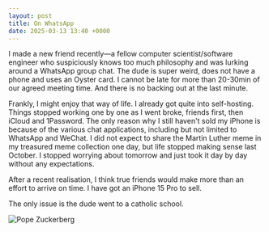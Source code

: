 ```yaml
---
layout: post
title: On WhatsApp
date: 2025-03-13 13:40 +0000
---
```


I made a new friend recently—a fellow computer scientist/software engineer who suspiciously knows too much philosophy and was lurking around a WhatsApp group chat. The dude is super weird, does not have a phone and uses an Oyster card. I cannot be late for more than 20-30min of our agreed meeting time. And there is no backing out at the last minute.

Frankly, I might enjoy that way of life. I already got quite into self-hosting. Things stopped working one by one as I went broke, friends first, then iCloud and 1Password. The only reason why I still haven't sold my iPhone is because of the various chat applications, including but not limited to WhatsApp and WeChat. I did not expect to share the Martin Luther meme in my treasured meme collection one day, but life stopped making sense last October. I stopped worrying about tomorrow and just took it day by day without any expectations.

After a recent realisation, I think true friends would make more than an effort to arrive on time. I have got an iPhone 15 Pro to sell.

The only issue is the dude went to a catholic school.

![Pope Zuckerberg](/6p04RpxvPVzQvemVnd.jpg)
